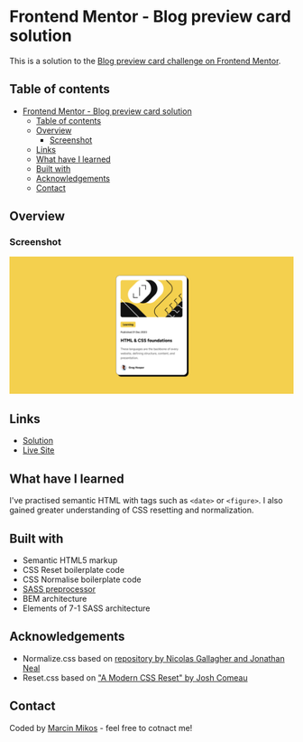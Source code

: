 # Frontend Mentor - Blog preview card solution

This is a solution to the [Blog preview card challenge on Frontend Mentor](https://www.frontendmentor.io/challenges/blog-preview-card-ckPaj01IcS).

## Table of contents

- [Frontend Mentor - Blog preview card solution](#frontend-mentor---blog-preview-card-solution)
  - [Table of contents](#table-of-contents)
  - [Overview](#overview)
    - [Screenshot](#screenshot)
  - [Links](#links)
  - [What have I learned](#what-have-i-learned)
  - [Built with](#built-with)
  - [Acknowledgements](#acknowledgements)
  - [Contact](#contact)

## Overview

### Screenshot

![](assets/screenshot.png)

## Links

- [Solution](https://www.frontendmentor.io/solutions/blog-preview-card-with-scss-and-rem-units-v-zCrzJkDD)
- [Live Site](https://marcin-m-frontend-mentor-blog-preview-card.vercel.app/)

## What have I learned

I've practised semantic HTML with tags such as `<date>` or `<figure>`. I also gained greater understanding of CSS resetting and normalization.

## Built with

- Semantic HTML5 markup
- CSS Reset boilerplate code
- CSS Normalise boilerplate code
- [SASS preprocessor](https://sass-lang.com/)
- BEM architecture
- Elements of 7-1 SASS architecture

## Acknowledgements

- Normalize.css based on [repository by Nicolas Gallagher and Jonathan Neal](https://github.com/necolas/normalize.css/)
- Reset.css based on ["A Modern CSS Reset" by Josh Comeau](https://www.joshwcomeau.com/css/custom-css-reset/)

## Contact

Coded by [Marcin Mikos](mailto:mikos.marcin.m@gmail.com) - feel free to cotnact me!

